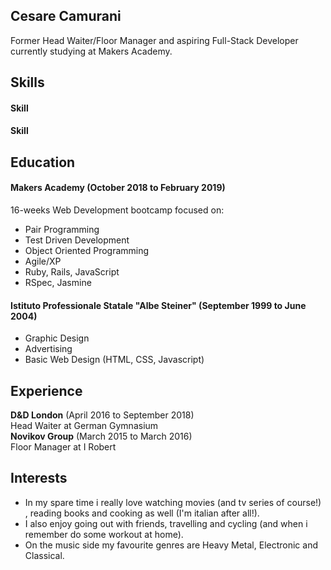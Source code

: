 ## Cesare Camurani

Former Head Waiter/Floor Manager and aspiring Full-Stack Developer currently studying at Makers Academy.

## Skills

#### Skill



#### Skill



## Education

#### Makers Academy (October 2018 to February 2019)

 16-weeks Web Development bootcamp focused on:

- Pair Programming
- Test Driven Development
- Object Oriented Programming
- Agile/XP
- Ruby, Rails, JavaScript
- RSpec, Jasmine

#### Istituto Professionale Statale "Albe Steiner" (September 1999 to June 2004)

- Graphic Design
- Advertising
- Basic Web Design (HTML, CSS, Javascript)

## Experience

**D&D London** (April 2016 to September 2018)    
Head Waiter at German Gymnasium  
**Novikov Group** (March 2015 to March 2016)   
Floor Manager at I Robert 

## Interests

 - In my spare time i really love watching movies (and tv series of course!) , reading books and cooking as well (I'm italian after all!).
 - I also enjoy going out with friends, travelling and cycling (and when i remember do some workout at home).
 - On the music side my favourite genres are Heavy Metal, Electronic and Classical.
